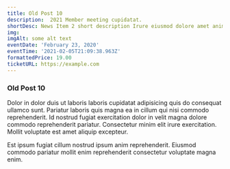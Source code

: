 ```yaml
---
title: Old Post 10
description:  2021 Member meeting cupidatat.
shortDesc: News Item 2 short description Irure eiusmod dolore amet anim non laboris amet.
img: 
imgAlt: some alt text
eventDate: 'February 23, 2020'
eventTime: '2021-02-05T21:09:38.963Z'
formattedPrice: 19.00
ticketURL: https://example.com
---
```


### Old Post 10

Dolor in dolor duis ut laboris laboris cupidatat adipisicing quis do consequat ullamco sunt. Pariatur laboris quis magna ea in cillum qui nisi commodo reprehenderit. Id nostrud fugiat exercitation dolor in velit magna dolore commodo reprehenderit pariatur. Consectetur minim elit irure exercitation. Mollit voluptate est amet aliquip excepteur.

 Est ipsum fugiat cillum nostrud ipsum anim reprehenderit. Eiusmod commodo pariatur mollit enim reprehenderit consectetur voluptate magna enim.